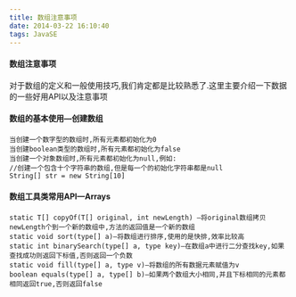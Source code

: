 ```yaml
---
title: 数组注意事项
date: 2014-03-22 16:10:40
tags: JavaSE
---
```

#### 数组注意事项

对于数组的定义和一般使用技巧,我们肯定都是比较熟悉了.这里主要介绍一下数据的一些好用API以及注意事项

#### 数组的基本使用—创建数组

	当创建一个数字型的数组时,所有元素都初始化为0
	当创建boolean类型的数组时,所有元素都初始化为false
	当创建一个对象数组时,所有元素都初始化为null,例如:
	//创建一个包含十个字符串的数组,但是每一个的初始化字符串都是null
	String[] str = new String[10]
#### 数组工具类常用API—Arrays

	static T[] copyOf(T[] original, int newLength) —将original数组拷贝newLength个到一个新的数组中,方法的返回值是一个新的数组
	static void sort(type[] a)—将数组进行排序,使用的是快排,效率比较高
	static int binarySearch(type[] a, type key)—在数组a中进行二分查找key,如果查找成功则返回下标值,否则返回一个负数
	static void fill(type[] a, type v)—将数组的所有数据元素赋值为v
	boolean equals(type[] a, type[] b)—如果两个数组大小相同,并且下标相同的元素都相同返回true,否则返回false
